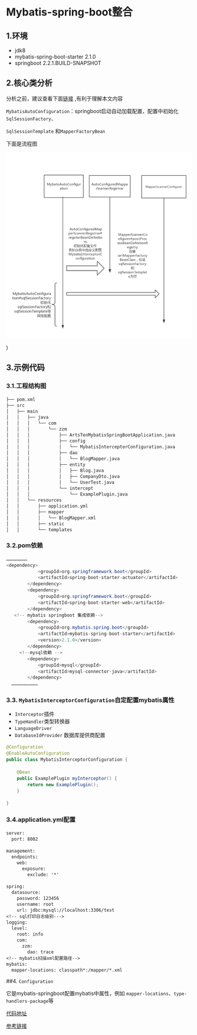 # Mybatis-spring-boot整合

## 1.环境

- jdk8
- mybatis-spring-boot-starter 2.1.0
- springboot 2.2.1.BUILD-SNAPSHOT

## 2.核心类分析

分析之前，建议查看下面[链接](https://www.jianshu.com/p/3ad8edc22386) ,有利于理解本文内容

`MybatisAutoConfiguration`：springboot启动自动加载配置，配置中初始化`SqlSessionFactory`、

`SqlSessionTemplate` 和`MapperFactoryBean`

下面是流程图

 ![mybatis-spring-boot-1](images/mybatis-spring-boot-1.png)

)





## 3.示例代码

### 3.1.工程结构图

```text
├── pom.xml
├── src
│   ├── main
│   │   ├── java
│   │   │   └── com
│   │   │       └── zzm
│   │   │           ├── ArtsTenMybatisSpringBootApplication.java
│   │   │           ├── config
│   │   │           │   └── MybatisInterceptorConfiguration.java
│   │   │           ├── dao
│   │   │           │   └── BlogMapper.java
│   │   │           ├── entity
│   │   │           │   ├── Blog.java
│   │   │           │   ├── CompanyDto.java
│   │   │           │   └── UserTest.java
│   │   │           └── intercept
│   │   │               └── ExamplePlugin.java
│   │   └── resources
│   │       ├── application.yml
│   │       ├── mapper
│   │       │   └── BlogMapper.xml
│   │       ├── static
│   │       └── templates
```





### 3.2.pom依赖

```java
……………………
<dependency>
			<groupId>org.springframework.boot</groupId>
			<artifactId>spring-boot-starter-actuator</artifactId>
		</dependency>
		<dependency>
			<groupId>org.springframework.boot</groupId>
			<artifactId>spring-boot-starter-web</artifactId>
		</dependency>
   <!-- mybatis springboot 集成依赖-->
		<dependency>
			<groupId>org.mybatis.spring.boot</groupId>
			<artifactId>mybatis-spring-boot-starter</artifactId>
			<version>2.1.0</version>
		</dependency>
	 <!--mysql依赖 -->
		<dependency>
			<groupId>mysql</groupId>
			<artifactId>mysql-connector-java</artifactId>
		</dependency>
  …………………………
```

### 3.3. `MybatisInterceptorConfiguration`自定配置mybatis属性

- `Interceptor`插件
- `TypeHandler`类型转换器
-  `LanguageDriver`
-  `DatabaseIdProvider` 数据库提供商配置

```java
@Configuration
@EnableAutoConfiguration
public class MybatisInterceptorConfiguration {

    @Bean
    public ExamplePlugin myInterceptor() {
        return new ExamplePlugin();
    }

}
```

### 3.4.application.yml配置

```yam
server:
  port: 8082

management:
  endpoints:
    web:
      exposure:
        exclude: '*'

spring:
  datasource:
    password: 123456
    username: root
    url: jdbc:mysql://localhost:3306/test
<!-- sql打印日志级别--->
logging:
  level:
    root: info
    com:
      zzm:
        dao: trace
<!-- mybatis扫描xml配置路径-->
mybatis:
  mapper-locations: classpath*:/mapper/*.xml
```



 

##4. `Configuration` 

它是mybatis-springboot配置mybatis中属性，例如 `mapper-locations`、`type-handlers-package`等



[代码地址](https://github.com/knowledgeAlan/arts-ten/tree/master/arts-ten-mybatis-spring-boot) 

[参考链接](https://github.com/mybatis/spring-boot-starter) 